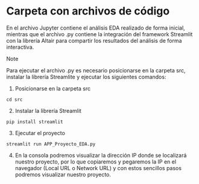# Carpeta con archivos de código

En el archivo Jupyter contiene el análisis EDA realizado de forma inicial, mientras que el archivo .py contiene la integración del framework Streamlit con la librería Altair para compartir los resultados del análisis de forma interactiva. 

> [!NOTE]
> 
> Para ejecutar el archivo .py es necesario posicionarse en la carpeta src, instalar la librería Streamlite y ejecutar los siguientes comandos:
> 1. Posicionarse en la carpeta src
> ```
> cd src
> ``` 
> 2. Instalar la librería Streamlit
> ```
> pip install streamlit
> ```
> 
> 3. Ejecutar el proyecto
> ```
> streamlit run APP_Proyecto_EDA.py
> ```
> 
> 4. En la consola podremos visualizar la dirección IP donde se localizará nuestro proyecto, por lo que copiaremos y pegaremos la IP en el navegador (Local URL o Network URL) y con estos sencillos pasos podremos visualizar nuestro proyecto. 
